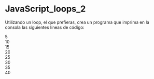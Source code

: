# JavaScript_loops_2

Utilizando un loop, el que prefieras, crea un programa que imprima en la consola las siguientes líneas de código:

5 <br> 10 <br> 15 <br> 20 <br> 25 <br> 30 <br> 35 <br> 40
